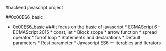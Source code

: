 #backend javascript project

##0x00ES6_basic
* [0x00ES6_basic](0x00ES6_basic) 
###It focus on the basic of javascript
		* ECMAScript 6 - ECMAScript 2015
		* const, let
		* Block scope
		* arrow function
		* spread operator
		* for/of loop
	    * Statements and declarations
	    * Default parameters
	    * Rest parameter
	    *  Javascript ES6 — Iterables and Iterators
